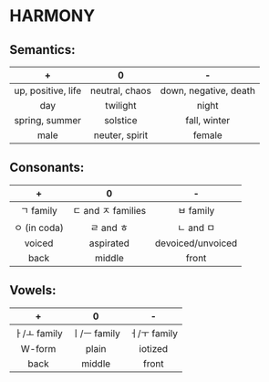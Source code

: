 #  HARMONY  #

##  Semantics:  ##

|           +           |           0           |           -           |
| :-------------------: | :-------------------: | :-------------------: |
| up, positive, life    | neutral, chaos        | down, negative, death |
| day                   | twilight              | night                 |
| spring, summer        | solstice              | fall, winter          |
| male                  | neuter, spirit        | female                |

##  Consonants:  ##

|           +           |           0           |           -           |
| :-------------------: | :-------------------: | :-------------------: |
| ㄱ family             | ㄷ and ㅈ families    | ㅂ family             |
| ㅇ (in coda)          | ㄹ and ㅎ             | ㄴ and ㅁ             |
| voiced                | aspirated             | devoiced/unvoiced     |
| back                  | middle                | front                 |

##  Vowels:  ##

|           +           |           0           |           -           |
| :-------------------: | :-------------------: | :-------------------: |
| ㅏ/ㅗ family          | ㅣ/ㅡ family          | ㅓ/ㅜ family          |
| W-form                | plain                 | iotized               |
| back                  | middle                | front                 |

